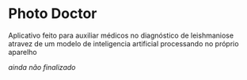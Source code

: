 # Photo Doctor
<p>Aplicativo feito para auxiliar médicos no diagnóstico de leishmaniose atravez de um modelo de inteligencia artificial processando no próprio aparelho</p>
<i>ainda não finalizado</i>
